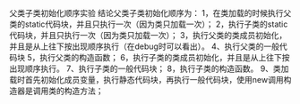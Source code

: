 父类子类初始化顺序实验
结论父类子类初始化顺序为：
    1，在类加载的时候执行父类的static代码块，并且只执行一次（因为类只加载一次）；
    2，执行子类的static代码块，并且只执行一次（因为类只加载一次）；
    3，执行父类的类成员初始化，并且是从上往下按出现顺序执行（在debug时可以看出）。
    4、执行父类的一般代码块
    5，执行父类的构造函数；
    6，执行子类的类成员初始化，并且是从上往下按出现顺序执行。
    7、执行子类的一般代码块；
    8，执行子类的构造函数。
    9、类加载时首先初始化成员变量，执行静态代码块，再执行一般代码块，使用new调用构造器是调用类的构造方法；